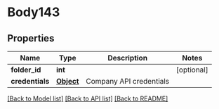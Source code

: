 # Body143

## Properties
Name | Type | Description | Notes
------------ | ------------- | ------------- | -------------
**folder_id** | **int** |  | [optional] 
**credentials** | [**Object**](Object.md) | Company API credentials | 

[[Back to Model list]](../README.md#documentation-for-models) [[Back to API list]](../README.md#documentation-for-api-endpoints) [[Back to README]](../README.md)

